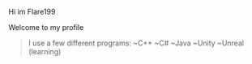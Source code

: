 Hi im Flare199

Welcome to my profile

>I use a few different programs:
~C++
~C#
~Java
~Unity
~Unreal (learning)

<!---
flare199/flare199 is a ✨ special ✨ repository because its `README.md` (this file) appears on your GitHub profile.
You can click the Preview link to take a look at your changes.
--->
